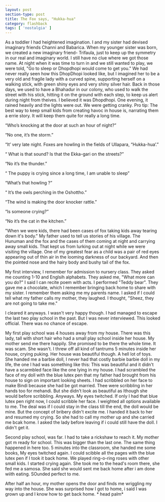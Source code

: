 ```yaml
---
layout: post
section-type: post
title: The Fox says, "Hukka-hua"
category: flashback
tags: [ 'nostalgia' ]
---
```


As a toddler I had heightened imagination. I and my sister had devised imaginary friends Channi and Babarica. When my younger sister was born, we created a new imaginary friend- Trifaula, just to keep up the symmetry in our real and imaginary world. I still have no clue where we got those name. At night when it was time to turn in and we still wanted to play, we were told, "Go to sleep or Dhopdhopi would come to get you." We had never really seen how this DhopDhopi looked like, but I imagined her to be a very old and fragile lady with a curved spine, supporting herself on a walking stick, with green shiny eyes and very shiny silver hair. Back in those days, we used to have a Bhahadur in our colony, who used to walk the street with his stick, hitting it on the ground with each step, to keep us alert during night from theives. I believed it was Dhopdhopi. One evening, it rained heavily and the lights were out. We were getting cranky. Pro tip: The best way to keep small kids from creating havoc in house is, narrating them a errie story. It will  keep them quite for really a long time.

“Who’s knocking at the door at such an hour of night?”

“No one, it’s the storm.”

“It’ very late night. Foxes are howling in the fields of Ullapara, “Hukka-hua’.”

“ What is that sound? Is that the Ekka-gari on the streets?”

“No it’s the thunder.”

“ The puppy is crying since a long time, I am unable to sleep”

“What’s that howling ?”

“ It’s the owls perching in the  Oshottho.”

“The wind is making the door knocker rattle.”

“Is someone crying?”

“No it’s the cat in the kitchen.”

"When we were kids, there had been cases of fox taking kids away tearing down it's body." My father used to tell us stories of his village. The Hunuman and the fox and the cases of them coming at night and carrying away small kids. That kept us from lurking out at night while we were visiting the village. One of my greatest fear as a child was a pair of red eyes appearing out of thin air in the looming darkness of our backyard. And then the pointed nose and the hairy body and bushy tail of the fox.

My first interview, I remember for admission to nursery class. They asked me counting 1-10 and Englsih alphabets. They asked me, "What more can you do?" I said I can recite poem with acts. I performed "Teddy bear". They gave me a chocolate, which I remember bringing back home to share with my sister. I remember them asking me my parents name. I asked if I could tell what my father calls my mother, they laughed. I thought, "Sheez, they are not going to take me."

I cleared it anyways. I wasn't very happy though. I had managed to escape the last two play school in the past. But I was never interviewed. This looked official. There was no chance of escape.

My first play school was 4 houses away from my house. There was this lady, tall with short hair who had a small play school inside her house. My mother send me there happily. She promised to be there the whole time. It was scam. She wasn't. I threw off all kind of tantrums 5 minutes inside her house, crying puking. Her house was beautiful though. A hell lot of toys. She handed me a barbie doll, I never had that costly barbie barbie doll in my life, the one I had was something like this:
This was beautiful and it didn't have a scarmbled face like the one lying in my house. I had scrambled the face of my doll with the blue lutex pen that my father had brought from his house to sign on important looking sheets. I had scribbled on her face to make Bindi because she had be got married. Thee were scribbling in her hands too for mehandi. But she didn't look as beautiful as Ithough she would before scribbling. Anyways. My eyes twitched. If only I had that blue lutex pen right now, I could scribble her face. I weighted all options available to me. The deal was if I could stay in the class till the end, the doll would be mine. But the concept of bribery didn't excite me. I handed it back to her and resumed my crying. So she had to call my mother up and she carried me bcak home. I asked the lady before leaving if i could still have the doll. I didn't get it.

Second play school, was far. I had to take a rickshaw to reach it. My mother got m ready for school. This was bigger than the last one. The same thing happened in here too. 5 minutes into the classroom, she handed me some books, My eyes twitched again. I could scibble all the pages with the blue lutex pen if I took it back home. We played ring-o-ring roses with other small kids. I started crying again. She took me to the head's room there, she fed me a samosa. She said she would sent me back home after i am done wiith eating. SOunded perfect to me. 


After half an hour, my mother opens the door and finds me wriggling my way into the house. She was surprised how I got to home, i said I was grown up and I know how to get back home. * head palm*
